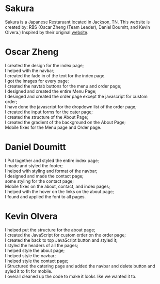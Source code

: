 <h1>Sakura</h1>

Sakura is a Japanese Restaruant located in Jackson, TN.
This website is created by: RBS (Oscar Zheng (Team Leader), Daniel Doumitt, and Kevin Olvera.)
Inspired by their original <a href="https://www.sakurajackson.com/">website</a>.

<h1>Oscar Zheng</h1>
        I created the design for the index page;<br>
        I helped with the navbar;<br>
        I created the fade in of the text for the index page.<br>
        I got the images for every page;<br>
        I created the navtab buttons for the menu and order page;<br>
        I designed and created the entire Menu Page;<br>
        I desinged and created the order page except the javascript for custom order;<br>
        I have done the javascript for the dropdown list of the order page;<br>
        I created the input forms for the cater page;<br>
        I created the structure of the About Page;<br>
        I created the gradient of the background on the About Page;<br>
        Mobile fixes for the Menu page and Order page.<br>

<h1>Daniel Doumitt</h1>
        I Put together and styled the entire index page;<br>
        I made and styled the footer;<br>
        I helped with styling and format of the navbar;<br>
        I designed and made the contact page;<br>
        some styling for the contact page;<br>
        Mobile fixes on the about, contact, and index pages;<br>
        I helped with the hover on the links on the about page;<br>
        I found and applied the font to all pages.<br>

<h1>Kevin Olvera</h1>
        I helped put the structure for the about page;<br>
        I created the JavaScript for custom order on the order page; <br>
        I created the back to top JavaScript button and styled it; <br>
        I styled the headers of all the pages; <br>
        I helped style the about page;<br>
        I helped style the navbar; <br>
        I helped style the contact page;<br>
        i Structured the catering page and added the navbar and delete button and syled it to fit for mobile.<br>
        I overall cleaned up the code to make it looks like we wanted it to.


